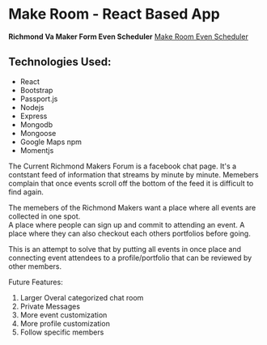 # Make Room - React Based App
**Richmond Va Maker Form Even Scheduler**
[Make Room Even Scheduler](https://make-room-3.herokuapp.com/ "Make Room!")

## Technologies Used: 
- React
- Bootstrap
- Passport.js
- Nodejs
- Express
- Mongodb
- Mongoose
- Google Maps npm
- Momentjs

The Current Richmond Makers Forum is a facebook chat page.
It's a contstant feed of information that streams by minute by minute. Memebers complain that 
once events scroll off the bottom of the feed it is difficult to find again.

The memebers of the Richmond Makers want a place where all events are collected in one spot.  
A place where people can sign up and commit to attending an event.
A place where they can also checkout each others portfolios before going.

This is an attempt to solve that by putting all events in once place and
connecting event attendees to a profile/portfolio that can be reviewed by other members.


Future Features: 

1. Larger Overal categorized chat room
1. Private Messages
1. More event customization
1. More profile customization
1. Follow specific members
